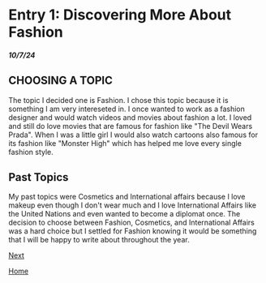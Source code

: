 # Entry 1: Discovering More About Fashion
##### 10/7/24

## CHOOSING A TOPIC

The topic I decided one is Fashion. I chose this topic because it is something I am very intereseted in. I once wanted to work as a fashion designer and would watch videos and movies about fashion a lot. I loved and still do love movies that are famous for fashion like "The Devil Wears Prada". When I was a little girl I would also watch cartoons also famous for its fashion like "Monster High" which has helped me love every single fashion style. 

## Past Topics

My past topics were Cosmetics and International affairs because I love makeup even though I don't wear much and I love International Affairs like the United Nations and even wanted to become a diplomat once. The decision to choose between Fashion, Cosmetics, and International Affairs was a hard choice but I settled for Fashion knowing it would be something that I will be happy to write about throughout the year.

[Next](entry02.md)

[Home](../README.md)

